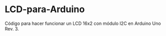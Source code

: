 LCD-para-Arduino
================

Código para hacer funcionar un LCD 16x2 con módulo I2C en Arduino Uno Rev. 3.
